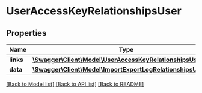 # UserAccessKeyRelationshipsUser

## Properties
Name | Type | Description | Notes
------------ | ------------- | ------------- | -------------
**links** | [**\Swagger\Client\Model\UserAccessKeyRelationshipsUserLinks**](UserAccessKeyRelationshipsUserLinks.md) |  | [optional] 
**data** | [**\Swagger\Client\Model\ImportExportLogRelationshipsUserData**](ImportExportLogRelationshipsUserData.md) |  | [optional] 

[[Back to Model list]](../../README.md#documentation-for-models) [[Back to API list]](../../README.md#documentation-for-api-endpoints) [[Back to README]](../../README.md)

